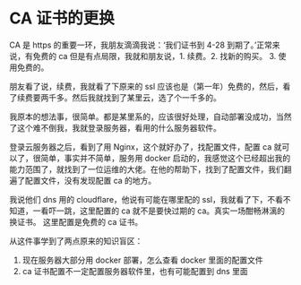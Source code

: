 # CA 证书的更换

CA 是 https 的重要一环，我朋友滴滴我说：‘我们证书到 4-28 到期了。’正常来说，有免费的 ca 但是有点局限，我就和朋友说，1. 续费。2. 找新的购买。 3. 使用免费的。

朋友看了说，续费，我就看了下原来的 ssl 应该也是（第一年）免费的，然后，看了续费要两千多。然后我就找到了某里云，选了个一千多的。

我原本的想法事，很简单。都是某里系的，应该很好处理，自动部署没成功，当然了这个难不倒我，我就登录服务器，看用的什么服务器软件。

登录云服务器之后，看到了用 Nginx，这个就好办了，找配置文件，配置 ca 就可以了，很简单，事实并不简单，服务用 docker 启动的，我感觉这个已经超出我的能力范围了，就找到了一位运维的大佬。在他的帮助下，找到了配置文件，我们翻遍了配置文件，没有发现配置 ca 的地方。

我说他们 dns 用的 cloudflare，他说有可能在哪里配的 ssl，我就看了下，不看不知道，一看吓一跳，这里配置的 ca 就不是要快过期的 ca。真实一场酣畅淋漓的换证书。 这里配置是免费的 ca 证书。

从这件事学到了两点原来的知识盲区：
1. 现在服务器大部分用 docker 部署，怎么查看 docker 里面的配置文件
2. ca 证书配置不一定配置服务器软件里，也有可能配置到 dns 里面
